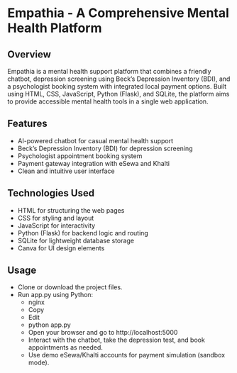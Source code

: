 # Empathia - A Comprehensive Mental Health Platform

## Overview
Empathia is a mental health support platform that combines a friendly chatbot, depression screening using Beck’s Depression Inventory (BDI), and a psychologist booking system with integrated local payment options. Built using HTML, CSS, JavaScript, Python (Flask), and SQLite, the platform aims to provide accessible mental health tools in a single web application.

## Features
- AI-powered chatbot for casual mental health support
- Beck’s Depression Inventory (BDI) for depression screening
- Psychologist appointment booking system
- Payment gateway integration with eSewa and Khalti
- Clean and intuitive user interface

## Technologies Used
- HTML for structuring the web pages
- CSS for styling and layout
- JavaScript for interactivity
- Python (Flask) for backend logic and routing
- SQLite for lightweight database storage
- Canva for UI design elements

## Usage
- Clone or download the project files.
- Run app.py using Python:
  - nginx
  - Copy
  - Edit
  - python app.py
  - Open your browser and go to http://localhost:5000
  - Interact with the chatbot, take the depression test, and book appointments as     needed.
  - Use demo eSewa/Khalti accounts for payment simulation (sandbox mode).
